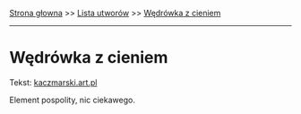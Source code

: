 [Strona głowna](../index.md) >> [Lista utworów](../list.md) >> [Wędrówka z cieniem](666.md)

---

# Wędrówka z cieniem

Tekst: [kaczmarski.art.pl](https://www.kaczmarski.art.pl/tworczosc/wiersze/wedrowka-z-cieniem/)

Element pospolity, nic ciekawego.